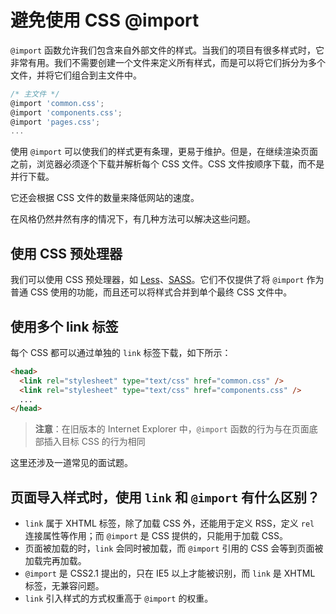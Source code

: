# 避免使用 CSS @import

`@import` 函数允许我们包含来自外部文件的样式。当我们的项目有很多样式时，它非常有用。我们不需要创建一个文件来定义所有样式，而是可以将它们拆分为多个文件，并将它们组合到主文件中。

```js
/* 主文件 */
@import 'common.css';
@import 'components.css';
@import 'pages.css';
...
```

使用 `@import` 可以使我们的样式更有条理，更易于维护。但是，在继续渲染页面之前，浏览器必须逐个下载并解析每个 CSS 文件。CSS 文件按顺序下载，而不是并行下载。

它还会根据 CSS 文件的数量来降低网站的速度。

在风格仍然井然有序的情况下，有几种方法可以解决这些问题。

## 使用 CSS 预处理器

我们可以使用 CSS 预处理器，如 [Less](http://lesscss.org/)、[SASS](https://sass-lang.com/)。它们不仅提供了将 `@import` 作为普通 CSS 使用的功能，而且还可以将样式合并到单个最终 CSS 文件中。

## 使用多个 link 标签

每个 CSS 都可以通过单独的 `link` 标签下载，如下所示：

```html
<head>
  <link rel="stylesheet" type="text/css" href="common.css" />
  <link rel="stylesheet" type="text/css" href="components.css" />
  ...
</head>
```

> **注意**：在旧版本的 Internet Explorer 中，`@import` 函数的行为与在页面底部插入目标 CSS 的行为相同

这里还涉及一道常见的面试题。

## 页面导入样式时，使用 `link` 和 `@import` 有什么区别？

- `link` 属于 XHTML 标签，除了加载 CSS 外，还能用于定义 RSS，定义 `rel` 连接属性等作用；而 `@import` 是 CSS 提供的，只能用于加载 CSS。
- 页面被加载的时，`link` 会同时被加载，而 `@import` 引用的 CSS 会等到页面被加载完再加载。
- `@import` 是 CSS2.1 提出的，只在 IE5 以上才能被识别，而 `link` 是 XHTML 标签，无兼容问题。
- `link` 引入样式的方式权重高于 `@import` 的权重。
